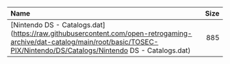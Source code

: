 |Name|Size|
|:---|---:|
|[Nintendo DS - Catalogs.dat](https://raw.githubusercontent.com/open-retrogaming-archive/dat-catalog/main/root/basic/TOSEC-PIX/Nintendo/DS/Catalogs/Nintendo DS - Catalogs.dat)|885|
